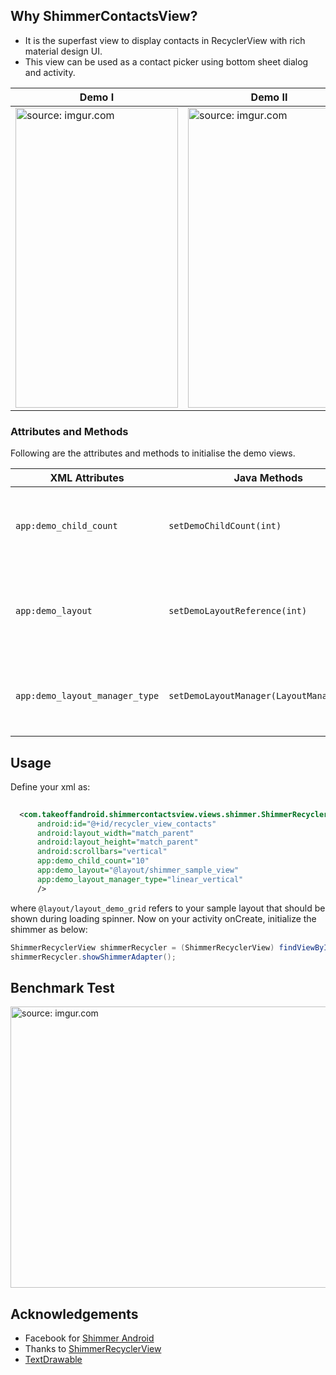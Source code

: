 
Why ShimmerContactsView?
-------------------------

- It is the superfast view to display contacts in RecyclerView with rich material design UI.
- This view can be used as a contact picker using bottom sheet dialog and activity.




Demo I |      Demo II
-------- | ---
<a href="http://imgur.com/hY0n7QG"><img src="http://i.imgur.com/hY0n7QG.gif" title="source: imgur.com" height="480" width="260" /></a> | <a href="http://imgur.com/nvMdUJI"><img src="http://i.imgur.com/nvMdUJI.gif" title="source: imgur.com" height="480" width="260" /></a>

### Attributes and Methods

Following are the attributes and methods to initialise the demo views.

| XML Attributes | Java Methods | Explanation |
| -------------  | ------------ | ----------- | 
|```app:demo_child_count``` | ```setDemoChildCount(int)``` | Integer value that sets the number of demo views should be present in shimmer adapter |
|```app:demo_layout``` | ```setDemoLayoutReference(int)``` | Layout reference to your demo view. Define your my_demo_view.xml and refer the layout reference here. |
|```app:demo_layout_manager_type``` | ```setDemoLayoutManager(LayoutManagerType)``` | Layout manager of demo view. Can be one among linear_veritical or linear_horizontal or grid. |



Usage
--------

Define your xml as:

```xml
  
  <com.takeoffandroid.shimmercontactsview.views.shimmer.ShimmerRecyclerView
      android:id="@+id/recycler_view_contacts"
      android:layout_width="match_parent"
      android:layout_height="match_parent"
      android:scrollbars="vertical"
      app:demo_child_count="10"
      app:demo_layout="@layout/shimmer_sample_view"
      app:demo_layout_manager_type="linear_vertical"
      />

```
where ```@layout/layout_demo_grid``` refers to your sample layout that should be shown during loading spinner. Now on your activity onCreate, initialize the shimmer as below:

```java
ShimmerRecyclerView shimmerRecycler = (ShimmerRecyclerView) findViewById(R.id.recycler_view_contacts);
shimmerRecycler.showShimmerAdapter();
```

Benchmark Test
---------------


<a href="http://imgur.com/xytbtud"><img src="http://i.imgur.com/xytbtud.png" title="source: imgur.com" height="450" width="600" /></a>


Acknowledgements
-----------------

* Facebook for <a href="https://github.com/facebook/shimmer-android">Shimmer Android</a>
* Thanks to <a href="https://github.com/sharish/ShimmerRecyclerView">ShimmerRecyclerView</a> 
* <a href="https://github.com/amulyakhare/TextDrawable">TextDrawable</a>
